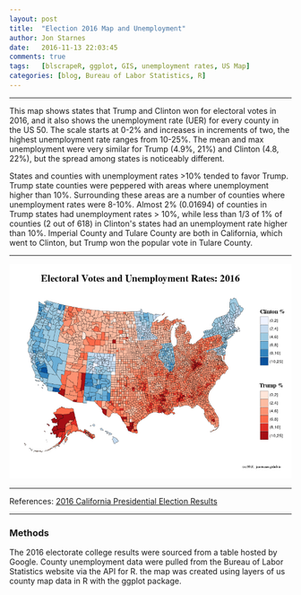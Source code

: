 ```yaml
---
layout: post
title:  "Election 2016 Map and Unemployment"
author: Jon Starnes
date:   2016-11-13 22:03:45
comments: true
tags:   [blscrapeR, ggplot, GIS, unemployment rates, US Map]
categories: [blog, Bureau of Labor Statistics, R]
---
```


---


This map shows states that Trump and Clinton  won for electoral votes in 2016, and it also shows the unemployment rate (UER) for every county in the US 50. The scale starts at 0-2% and increases in increments of two, the highest unemployment rate ranges from 10-25%. The mean and max unemployment were very similar for Trump (4.9%, 21%) and Clinton (4.8, 22%), but the spread among states is noticeably different.

States and counties with unemployment rates >10%  tended to favor Trump. Trump state counties were peppered with areas where unemployment higher than 10%. Surrounding these areas are a number of counties where unemployment rates were 8-10%. Almost 2% (0.01694) of counties in Trump states had unemployment rates > 10%, while less than 1/3 of 1% of counties (2 out of 618) in Clinton's states had an unemployment rate higher than 10%. Imperial County and Tulare County are both in California, which went to Clinton, but Trump won the popular vote in Tulare County.


---


![Electoral College Votes and Unemployment: 2016](/assets/img/blog/post03_map1.png)
 

---  

References:
[2016 California Presidential Election Results](http://www.politico.com/2016-election/results/map/president/california/)

---  


### Methods  
The 2016 electorate college results were sourced from a table hosted by Google. County unemployment data were pulled from the Bureau of Labor Statistics website via the API for R. the map was created using layers of us county map data in R with the ggplot package.
